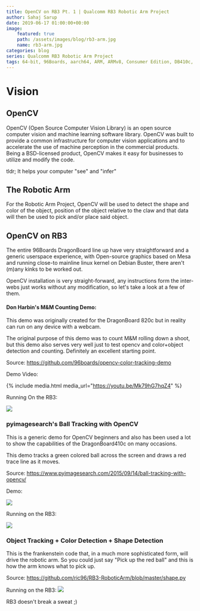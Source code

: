 ```yaml
---
title: OpenCV on RB3 Pt. 1 | Qualcomm RB3 Robotic Arm Project
author: Sahaj Sarup
date: 2019-06-17 01:00:00+00:00
image:
    featured: true
    path: /assets/images/blog/rb3-arm.jpg
    name: rb3-arm.jpg
categories: blog
series: Qualcomm RB3 Robotic Arm Project
tags: 64-bit, 96Boards, aarch64, ARM, ARMv8, Consumer Edition, DB410c, dragonboard410c, Linaro, Linux, fedora, arm64, aarch64, rock960, FPGA, raspberry pi, arduino, shild, hat
---
```


# Vision

## OpenCV

OpenCV (Open Source Computer Vision Library) is an open source computer vision and machine learning software library. OpenCV was built to provide a common infrastructure for computer vision applications and to accelerate the use of machine perception in the commercial products. Being a BSD-licensed product, OpenCV makes it easy for businesses to utilize and modify the code.

tldr; It helps your computer "see" and "infer"

## The Robotic Arm

For the Robotic Arm Project, OpenCV will be used to detect the shape and color of the object, position of the object relative to the claw and that data will then be used to pick and/or place said object.

## OpenCV on RB3

The entire 96Boards DragonBoard line up have very straightforward and a generic userspace experience, with Open-source graphics based on Mesa and running close-to mainline linux kernel on Debian Buster, there aren't (m)any kinks to be worked out.

OpenCV installation is very straight-forward, any instructions form the inter-webs just works without any modification, so let's take a look at a few of them.


#### Don Harbin's M&M Counting Demo:
This demo was originally created for the DragonBoard 820c but in reality can run on any device with a webcam.

The original purpose of this demo was to count M&M rolling down a shoot, but this demo also serves very well just to test opencv and color+object detection and counting. Definitely an excellent starting point.

Source: https://github.com/96boards/opencv-color-tracking-demo

Demo Video:

{% include media.html media_url="https://youtu.be/Mk79hG7hqZ4" %}

Running On the RB3:

![](https://github.com/ric96/website/raw/blog/assets/images/blog/rb3-cv-1.png)


### pyimagesearch's Ball Tracking with OpenCV
This is a generic demo for OpenCV beginners and also has been used a lot to show the capabilities of the DragonBoard410c on many occasions.

This demo tracks a green colored ball across the screen and draws a red trace line as it moves.

Source: https://www.pyimagesearch.com/2015/09/14/ball-tracking-with-opencv/

Demo:

![](https://www.pyimagesearch.com/wp-content/uploads/2015/09/ball-tracking-animated-02.gif)

Running on the RB3:

![](https://github.com/ric96/website/raw/blog/assets/images/blog/rb3-cv-2.png)

### Object Tracking + Color Detection + Shape Detection
This is the frankenstein code that, in a much more sophisticated form, will drive the robotic arm. So you could just say "Pick up the red ball" and this is how the arm knows what to pick up.

Source: https://github.com/ric96/RB3-RoboticArm/blob/master/shape.py

Running on the RB3: ![](https://github.com/ric96/website/raw/blog/assets/images/blog/rb3-cv-3.png)


RB3 doesn't break a sweat ;)

